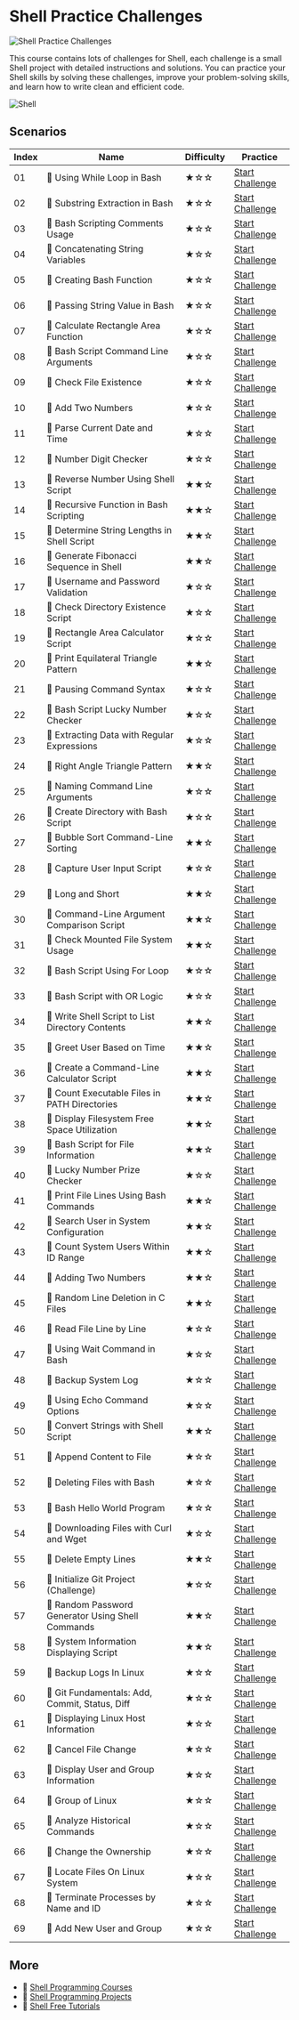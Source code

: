 # Shell Practice Challenges

![Shell Practice Challenges](https://cover-creator.appbot.io/shell-practice-challenges.png)

This course contains lots of challenges for Shell, each challenge is a small Shell project with detailed instructions and solutions. You can practice your Shell skills by solving these challenges, improve your problem-solving skills, and learn how to write clean and efficient code.

![Shell](https://img.shields.io/badge/Shell-whitesmoke?style=for-the-badge&logo=shell)


## Scenarios

|   Index | Name                                             | Difficulty   | Practice                                                                   |
|---------|--------------------------------------------------|--------------|----------------------------------------------------------------------------|
|      01 | 🎯 Using While Loop in Bash                       | ★☆☆          | <a target='_blank' href='https://labex.io/labs/211451'>Start Challenge</a> |
|      02 | 🎯 Substring Extraction in Bash                   | ★☆☆          | <a target='_blank' href='https://labex.io/labs/211462'>Start Challenge</a> |
|      03 | 🎯 Bash Scripting Comments Usage                  | ★☆☆          | <a target='_blank' href='https://labex.io/labs/211449'>Start Challenge</a> |
|      04 | 🎯 Concatenating String Variables                 | ★☆☆          | <a target='_blank' href='https://labex.io/labs/211461'>Start Challenge</a> |
|      05 | 🎯 Creating Bash Function                         | ★☆☆          | <a target='_blank' href='https://labex.io/labs/211464'>Start Challenge</a> |
|      06 | 🎯 Passing String Value in Bash                   | ★☆☆          | <a target='_blank' href='https://labex.io/labs/211466'>Start Challenge</a> |
|      07 | 🎯 Calculate Rectangle Area Function              | ★☆☆          | <a target='_blank' href='https://labex.io/labs/211465'>Start Challenge</a> |
|      08 | 🎯 Bash Script Command Line Arguments             | ★☆☆          | <a target='_blank' href='https://labex.io/labs/211459'>Start Challenge</a> |
|      09 | 🎯 Check File Existence                           | ★☆☆          | <a target='_blank' href='https://labex.io/labs/211472'>Start Challenge</a> |
|      10 | 🎯 Add Two Numbers                                | ★☆☆          | <a target='_blank' href='https://labex.io/labs/211463'>Start Challenge</a> |
|      11 | 🎯 Parse Current Date and Time                    | ★☆☆          | <a target='_blank' href='https://labex.io/labs/211473'>Start Challenge</a> |
|      12 | 🎯 Number Digit Checker                           | ★☆☆          | <a target='_blank' href='https://labex.io/labs/211454'>Start Challenge</a> |
|      13 | 🎯 Reverse Number Using Shell Script              | ★★☆          | <a target='_blank' href='https://labex.io/labs/18291'>Start Challenge</a>  |
|      14 | 🎯 Recursive Function in Bash Scripting           | ★★☆          | <a target='_blank' href='https://labex.io/labs/18293'>Start Challenge</a>  |
|      15 | 🎯 Determine String Lengths in Shell Script       | ★★☆          | <a target='_blank' href='https://labex.io/labs/18866'>Start Challenge</a>  |
|      16 | 🎯 Generate Fibonacci Sequence in Shell           | ★★☆          | <a target='_blank' href='https://labex.io/labs/18313'>Start Challenge</a>  |
|      17 | 🎯 Username and Password Validation               | ★☆☆          | <a target='_blank' href='https://labex.io/labs/211455'>Start Challenge</a> |
|      18 | 🎯 Check Directory Existence Script               | ★☆☆          | <a target='_blank' href='https://labex.io/labs/211468'>Start Challenge</a> |
|      19 | 🎯 Rectangle Area Calculator Script               | ★☆☆          | <a target='_blank' href='https://labex.io/labs/211450'>Start Challenge</a> |
|      20 | 🎯 Print Equilateral Triangle Pattern             | ★★☆          | <a target='_blank' href='https://labex.io/labs/18303'>Start Challenge</a>  |
|      21 | 🎯 Pausing Command Syntax                         | ★☆☆          | <a target='_blank' href='https://labex.io/labs/211475'>Start Challenge</a> |
|      22 | 🎯 Bash Script Lucky Number Checker               | ★☆☆          | <a target='_blank' href='https://labex.io/labs/211457'>Start Challenge</a> |
|      23 | 🎯 Extracting Data with Regular Expressions       | ★☆☆          | <a target='_blank' href='https://labex.io/labs/17991'>Start Challenge</a>  |
|      24 | 🎯 Right Angle Triangle Pattern                   | ★★☆          | <a target='_blank' href='https://labex.io/labs/18289'>Start Challenge</a>  |
|      25 | 🎯 Naming Command Line Arguments                  | ★☆☆          | <a target='_blank' href='https://labex.io/labs/211460'>Start Challenge</a> |
|      26 | 🎯 Create Directory with Bash Script              | ★☆☆          | <a target='_blank' href='https://labex.io/labs/211467'>Start Challenge</a> |
|      27 | 🎯 Bubble Sort Command-Line Sorting               | ★★☆          | <a target='_blank' href='https://labex.io/labs/18285'>Start Challenge</a>  |
|      28 | 🎯 Capture User Input Script                      | ★☆☆          | <a target='_blank' href='https://labex.io/labs/211453'>Start Challenge</a> |
|      29 | 🎯 Long and Short                                 | ★★☆          | <a target='_blank' href='https://labex.io/labs/18307'>Start Challenge</a>  |
|      30 | 🎯 Command-Line Argument Comparison Script        | ★★☆          | <a target='_blank' href='https://labex.io/labs/18317'>Start Challenge</a>  |
|      31 | 🎯 Check Mounted File System Usage                | ★★☆          | <a target='_blank' href='https://labex.io/labs/18275'>Start Challenge</a>  |
|      32 | 🎯 Bash Script Using For Loop                     | ★☆☆          | <a target='_blank' href='https://labex.io/labs/211452'>Start Challenge</a> |
|      33 | 🎯 Bash Script with OR Logic                      | ★☆☆          | <a target='_blank' href='https://labex.io/labs/211456'>Start Challenge</a> |
|      34 | 🎯 Write Shell Script to List Directory Contents  | ★★☆          | <a target='_blank' href='https://labex.io/labs/18315'>Start Challenge</a>  |
|      35 | 🎯 Greet User Based on Time                       | ★★☆          | <a target='_blank' href='https://labex.io/labs/18287'>Start Challenge</a>  |
|      36 | 🎯 Create a Command-Line Calculator Script        | ★★☆          | <a target='_blank' href='https://labex.io/labs/18863'>Start Challenge</a>  |
|      37 | 🎯 Count Executable Files in PATH Directories     | ★★☆          | <a target='_blank' href='https://labex.io/labs/18305'>Start Challenge</a>  |
|      38 | 🎯 Display Filesystem Free Space Utilization      | ★★☆          | <a target='_blank' href='https://labex.io/labs/18309'>Start Challenge</a>  |
|      39 | 🎯 Bash Script for File Information               | ★★☆          | <a target='_blank' href='https://labex.io/labs/18311'>Start Challenge</a>  |
|      40 | 🎯 Lucky Number Prize Checker                     | ★☆☆          | <a target='_blank' href='https://labex.io/labs/211458'>Start Challenge</a> |
|      41 | 🎯 Print File Lines Using Bash Commands           | ★★☆          | <a target='_blank' href='https://labex.io/labs/18301'>Start Challenge</a>  |
|      42 | 🎯 Search User in System Configuration            | ★★☆          | <a target='_blank' href='https://labex.io/labs/18277'>Start Challenge</a>  |
|      43 | 🎯 Count System Users Within ID Range             | ★★☆          | <a target='_blank' href='https://labex.io/labs/18279'>Start Challenge</a>  |
|      44 | 🎯 Adding Two Numbers                             | ★★☆          | <a target='_blank' href='https://labex.io/labs/18319'>Start Challenge</a>  |
|      45 | 🎯 Random Line Deletion in C Files                | ★★☆          | <a target='_blank' href='https://labex.io/labs/18872'>Start Challenge</a>  |
|      46 | 🎯 Read File Line by Line                         | ★☆☆          | <a target='_blank' href='https://labex.io/labs/211469'>Start Challenge</a> |
|      47 | 🎯 Using Wait Command in Bash                     | ★☆☆          | <a target='_blank' href='https://labex.io/labs/211474'>Start Challenge</a> |
|      48 | 🎯 Backup System Log                              | ★☆☆          | <a target='_blank' href='https://labex.io/labs/17989'>Start Challenge</a>  |
|      49 | 🎯 Using Echo Command Options                     | ★☆☆          | <a target='_blank' href='https://labex.io/labs/211448'>Start Challenge</a> |
|      50 | 🎯 Convert Strings with Shell Script              | ★★☆          | <a target='_blank' href='https://labex.io/labs/18283'>Start Challenge</a>  |
|      51 | 🎯 Append Content to File                         | ★☆☆          | <a target='_blank' href='https://labex.io/labs/211471'>Start Challenge</a> |
|      52 | 🎯 Deleting Files with Bash                       | ★☆☆          | <a target='_blank' href='https://labex.io/labs/211470'>Start Challenge</a> |
|      53 | 🎯 Bash Hello World Program                       | ★☆☆          | <a target='_blank' href='https://labex.io/labs/211447'>Start Challenge</a> |
|      54 | 🎯 Downloading Files with Curl and Wget           | ★☆☆          | <a target='_blank' href='https://labex.io/labs/28'>Start Challenge</a>     |
|      55 | 🎯 Delete Empty Lines                             | ★★☆          | <a target='_blank' href='https://labex.io/labs/18868'>Start Challenge</a>  |
|      56 | 🎯 Initialize Git Project (Challenge)             | ★☆☆          | <a target='_blank' href='https://labex.io/labs/7782'>Start Challenge</a>   |
|      57 | 🎯 Random Password Generator Using Shell Commands | ★★☆          | <a target='_blank' href='https://labex.io/labs/18299'>Start Challenge</a>  |
|      58 | 🎯 System Information Displaying Script           | ★★☆          | <a target='_blank' href='https://labex.io/labs/18281'>Start Challenge</a>  |
|      59 | 🎯 Backup Logs In Linux                           | ★☆☆          | <a target='_blank' href='https://labex.io/labs/1654'>Start Challenge</a>   |
|      60 | 🎯 Git Fundamentals: Add, Commit, Status, Diff    | ★☆☆          | <a target='_blank' href='https://labex.io/labs/7785'>Start Challenge</a>   |
|      61 | 🎯 Displaying Linux Host Information              | ★☆☆          | <a target='_blank' href='https://labex.io/labs/50163'>Start Challenge</a>  |
|      62 | 🎯 Cancel File Change                             | ★☆☆          | <a target='_blank' href='https://labex.io/labs/7776'>Start Challenge</a>   |
|      63 | 🎯 Display User and Group Information             | ★☆☆          | <a target='_blank' href='https://labex.io/labs/8718'>Start Challenge</a>   |
|      64 | 🎯 Group of Linux                                 | ★☆☆          | <a target='_blank' href='https://labex.io/labs/8266'>Start Challenge</a>   |
|      65 | 🎯 Analyze Historical Commands                    | ★☆☆          | <a target='_blank' href='https://labex.io/labs/17988'>Start Challenge</a>  |
|      66 | 🎯 Change the Ownership                           | ★☆☆          | <a target='_blank' href='https://labex.io/labs/270254'>Start Challenge</a> |
|      67 | 🎯 Locate Files On Linux System                   | ★☆☆          | <a target='_blank' href='https://labex.io/labs/1505'>Start Challenge</a>   |
|      68 | 🎯 Terminate Processes by Name and ID             | ★☆☆          | <a target='_blank' href='https://labex.io/labs/31'>Start Challenge</a>     |
|      69 | 🎯 Add New User and Group                         | ★☆☆          | <a target='_blank' href='https://labex.io/labs/17987'>Start Challenge</a>  |

## More

- 🔗 [Shell Programming Courses](https://github.com/labex-labs/awesome-programming-courses)
- 🔗 [Shell Programming Projects](https://github.com/labex-labs/awesome-programming-projects)
- 🔗 [Shell Free Tutorials](https://github.com/labex-labs/shell-free-tutorials)

